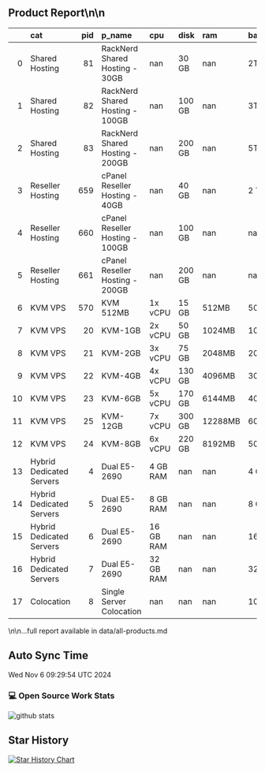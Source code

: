 ## Product Report\n\n
|     | cat                                        |   pid | p_name                                                                                              | cpu     | disk   | ram     | bandwidth   | bps   |   price | period   | aff                                               |
|----:|:-------------------------------------------|------:|:----------------------------------------------------------------------------------------------------|:--------|:-------|:--------|:------------|:------|--------:|:---------|:--------------------------------------------------|
|   0 | Shared Hosting                             |    81 | RackNerd Shared Hosting - 30GB                                                                      | nan     | 30 GB  | nan     | 2TB         | nan   |    5.59 | Monthly  | https://my.racknerd.com/aff.php?aff=12682&pid=81  |
|   1 | Shared Hosting                             |    82 | RackNerd Shared Hosting - 100GB                                                                     | nan     | 100 GB | nan     | 3TB         | nan   |    9.59 | Monthly  | https://my.racknerd.com/aff.php?aff=12682&pid=82  |
|   2 | Shared Hosting                             |    83 | RackNerd Shared Hosting - 200GB                                                                     | nan     | 200 GB | nan     | 5TB         | nan   |   15.59 | Monthly  | https://my.racknerd.com/aff.php?aff=12682&pid=83  |
|   3 | Reseller Hosting                           |   659 | cPanel Reseller Hosting - 40GB                                                                      | nan     | 40 GB  | nan     | 2 TB        | nan   |   14.59 | Monthly  | https://my.racknerd.com/aff.php?aff=12682&pid=659 |
|   4 | Reseller Hosting                           |   660 | cPanel Reseller Hosting - 100GB                                                                     | nan     | 100 GB | nan     | nan         | nan   |   22.59 | Monthly  | https://my.racknerd.com/aff.php?aff=12682&pid=660 |
|   5 | Reseller Hosting                           |   661 | cPanel Reseller Hosting - 200GB                                                                     | nan     | 200 GB | nan     | nan         | nan   |   36.59 | Monthly  | https://my.racknerd.com/aff.php?aff=12682&pid=661 |
|   6 | KVM VPS                                    |   570 | KVM 512MB                                                                                           | 1x vCPU | 15 GB  | 512MB   | 500GB       | nan   |   22.99 | Annually | https://my.racknerd.com/aff.php?aff=12682&pid=570 |
|   7 | KVM VPS                                    |    20 | KVM-1GB                                                                                             | 2x vCPU | 50 GB  | 1024MB  | 1000GB      | nan   |   17.99 | Monthly  | https://my.racknerd.com/aff.php?aff=12682&pid=20  |
|   8 | KVM VPS                                    |    21 | KVM-2GB                                                                                             | 3x vCPU | 75 GB  | 2048MB  | 2000GB      | nan   |   20.59 | Monthly  | https://my.racknerd.com/aff.php?aff=12682&pid=21  |
|   9 | KVM VPS                                    |    22 | KVM-4GB                                                                                             | 4x vCPU | 130 GB | 4096MB  | 3000GB      | nan   |   24.59 | Monthly  | https://my.racknerd.com/aff.php?aff=12682&pid=22  |
|  10 | KVM VPS                                    |    23 | KVM-6GB                                                                                             | 5x vCPU | 170 GB | 6144MB  | 4000GB      | nan   |   27.59 | Monthly  | https://my.racknerd.com/aff.php?aff=12682&pid=23  |
|  11 | KVM VPS                                    |    25 | KVM-12GB                                                                                            | 7x vCPU | 300 GB | 12288MB | 6000GB      | nan   |   55.99 | Monthly  | https://my.racknerd.com/aff.php?aff=12682&pid=25  |
|  12 | KVM VPS                                    |    24 | KVM-8GB                                                                                             | 6x vCPU | 220 GB | 8192MB  | 5000GB      | nan   |   36.59 | Monthly  | https://my.racknerd.com/aff.php?aff=12682&pid=24  |
|  13 | Hybrid Dedicated Servers                   |     4 | Dual E5-2690 | 4 GB RAM                                                                             | nan     | nan    | 4 GB    | 5TB         | nan   |   39    | Monthly  | https://my.racknerd.com/aff.php?aff=12682&pid=4   |
|  14 | Hybrid Dedicated Servers                   |     5 | Dual E5-2690 | 8 GB RAM                                                                             | nan     | nan    | 8 GB    | 5TB         | nan   |   59    | Monthly  | https://my.racknerd.com/aff.php?aff=12682&pid=5   |
|  15 | Hybrid Dedicated Servers                   |     6 | Dual E5-2690 | 16 GB RAM                                                                            | nan     | nan    | 16 GB   | 10TB        | nan   |   79    | Monthly  | https://my.racknerd.com/aff.php?aff=12682&pid=6   |
|  16 | Hybrid Dedicated Servers                   |     7 | Dual E5-2690 | 32 GB RAM                                                                            | nan     | nan    | 32 GB   | 10TB        | nan   |   99    | Monthly  | https://my.racknerd.com/aff.php?aff=12682&pid=7   |
|  17 | Colocation                                 |     8 | Single Server Colocation                                                                            | nan     | nan    | nan     | 10TB        | nan   |  179    | Monthly  | https://my.racknerd.com/aff.php?aff=12682&pid=8   |
\n\n...full report available in data/all-products.md
## Auto Sync Time
Wed Nov  6 09:29:54 UTC 2024
### 💻 Open Source Work Stats 
![github stats](https://github-readme-stats.vercel.app/api?username=simwiki&show_icons=true)
## Star History 
[![Star History Chart](https://api.star-history.com/svg?repos=simwiki/easy-workflow&type=Date)](https://star-history.com/#simwiki/easy-workflow)
